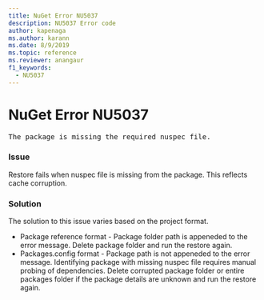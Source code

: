 ```yaml
---
title: NuGet Error NU5037
description: NU5037 Error code
author: kapenaga
ms.author: karann
ms.date: 8/9/2019
ms.topic: reference
ms.reviewer: anangaur
f1_keywords: 
  - NU5037
---
```


# NuGet Error NU5037
<pre>The package is missing the required nuspec file.</pre>

### Issue

Restore fails when nuspec file is missing from the package. This reflects cache corruption.

### Solution
The solution to this issue varies based on the project format.
* Package reference format - Package folder path is appeneded to the error message. Delete package folder and run the restore again.
* Packages.config format - Package path is not appeneded to the error message. Identifying package with missing nuspec file requires manual probing of dependencies. Delete corrupted package folder or entire packages folder if the package details are unknown and run the restore again.